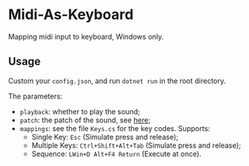 # Midi-As-Keyboard

Mapping midi input to keyboard, Windows only.

## Usage

Custom your `config.json`, and run `dotnet run` in the root directory.

The parameters:
+ `playback`: whether to play the sound;
+ `patch`: the patch of the sound, see [here](https://www.midi.org/specifications/item/gm-level-1-sound-set);
+ `mappings`: see the file `Keys.cs` for the key codes. Supports:
  + Single Key: `Esc` (Simulate press and release);
  + Multiple Keys: `Ctrl+Shift+Alt+Tab` (Simulate press and release);
  + Sequence: `LWin+D Alt+F4 Return` (Execute at once).
